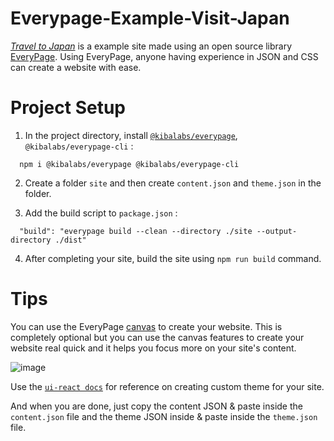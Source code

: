 # Everypage-Example-Visit-Japan
[*Travel to Japan*](https://hardcore-feynman-92bd24.netlify.app/) is a example site made using an open source library [EveryPage](https://www.everypagehq.com/). Using EveryPage, anyone having experience in JSON and CSS can create a website with ease.

# Project Setup
1. In the project directory, install [`@kibalabs/everypage`](https://github.com/kibalabs/everypage), `@kibalabs/everypage-cli` :
```
  npm i @kibalabs/everypage @kibalabs/everypage-cli
```
2. Create a folder `site` and then create `content.json` and `theme.json` in the folder.

3. Add the build script to `package.json` :
```
  "build": "everypage build --clean --directory ./site --output-directory ./dist"
```
4. After completing your site, build the site using `npm run build` command.


# Tips
You can use the EveryPage [canvas](https://console.everypagehq.com/canvas) to create your website. This is completely optional but you can use the canvas features to create your website real quick and it helps you focus more on your site's content.


![image](https://user-images.githubusercontent.com/42097538/110957197-6725b680-8371-11eb-84e9-61329fe6a531.png)


Use the [`ui-react docs`](https://ui-react-docs.kibalabs.com/) for reference on creating custom theme for your site.

And when you are done, just copy the content JSON & paste inside the `content.json` file and the theme JSON inside & paste inside the `theme.json` file.
